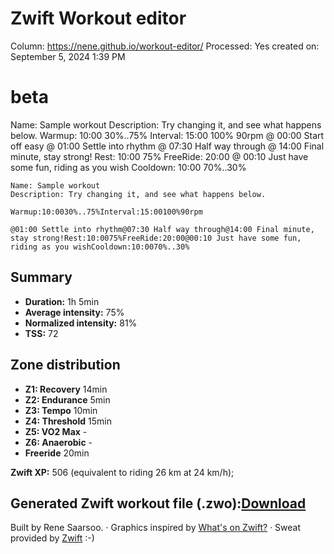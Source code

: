 # Zwift Workout editor

Column: https://nene.github.io/workout-editor/
Processed: Yes
created on: September 5, 2024 1:39 PM

# beta

Name: Sample workout Description: Try changing it, and see what happens below. Warmup: 10:00 30%..75% Interval: 15:00 100% 90rpm @ 00:00 Start off easy @ 01:00 Settle into rhythm @ 07:30 Half way through @ 14:00 Final minute, stay strong! Rest: 10:00 75% FreeRide: 20:00 @ 00:10 Just have some fun, riding as you wish Cooldown: 10:00 70%..30%

```
Name: Sample workout
Description: Try changing it, and see what happens below.

Warmup:10:0030%..75%Interval:15:00100%90rpm

@01:00 Settle into rhythm@07:30 Half way through@14:00 Final minute, stay strong!Rest:10:0075%FreeRide:20:00@00:10 Just have some fun, riding as you wishCooldown:10:0070%..30%

```

## Summary

- **Duration:** 1h 5min
- **Average intensity:** 75%
- **Normalized intensity:** 81%
- **TSS:** 72

## Zone distribution

- **Z1: Recovery** 14min
- **Z2: Endurance** 5min
- **Z3: Tempo** 10min
- **Z4: Threshold** 15min
- **Z5: VO2 Max** -
- **Z6: Anaerobic** -
- **Freeride** 20min

**Zwift XP:** 506 (equivalent to riding 26 km at 24 km/h);

## Generated Zwift workout file (.zwo):[Download](blob:https://nene.github.io/35d90ae1-1d0a-44c0-ac6d-b465b7ad8796)

Built by Rene Saarsoo. · Graphics inspired by [What's on Zwift?](https://whatsonzwift.com/workouts/) · Sweat provided by [Zwift](https://zwift.com/) :-)